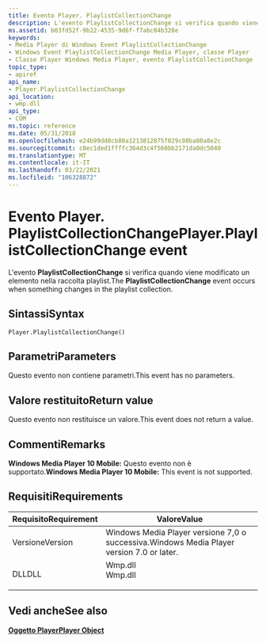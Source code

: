 ```yaml
---
title: Evento Player. PlaylistCollectionChange
description: L'evento PlaylistCollectionChange si verifica quando viene modificato un elemento nella raccolta playlist. | Evento Player. PlaylistCollectionChange
ms.assetid: b03fd52f-9b22-4535-9d6f-f7abc04b328e
keywords:
- Media Player di Windows Event PlaylistCollectionChange
- Windows Event PlaylistCollectionChange Media Player, classe Player
- Classe Player Windows Media Player, evento PlaylistCollectionChange
topic_type:
- apiref
api_name:
- Player.PlaylistCollectionChange
api_location:
- wmp.dll
api_type:
- COM
ms.topic: reference
ms.date: 05/31/2018
ms.openlocfilehash: e24b99dd8cb88a1213812875f029c08ba80a8e2c
ms.sourcegitcommit: c8ec1ded1ffffc364d3c4f560bb2171da0dc5040
ms.translationtype: MT
ms.contentlocale: it-IT
ms.lasthandoff: 03/22/2021
ms.locfileid: "106328872"
---
```

# <a name="playerplaylistcollectionchange-event"></a><span data-ttu-id="29e9b-107">Evento Player. PlaylistCollectionChange</span><span class="sxs-lookup"><span data-stu-id="29e9b-107">Player.PlaylistCollectionChange event</span></span>

<span data-ttu-id="29e9b-108">L'evento **PlaylistCollectionChange** si verifica quando viene modificato un elemento nella raccolta playlist.</span><span class="sxs-lookup"><span data-stu-id="29e9b-108">The **PlaylistCollectionChange** event occurs when something changes in the playlist collection.</span></span>

## <a name="syntax"></a><span data-ttu-id="29e9b-109">Sintassi</span><span class="sxs-lookup"><span data-stu-id="29e9b-109">Syntax</span></span>


```JScript
Player.PlaylistCollectionChange()
```



## <a name="parameters"></a><span data-ttu-id="29e9b-110">Parametri</span><span class="sxs-lookup"><span data-stu-id="29e9b-110">Parameters</span></span>

<span data-ttu-id="29e9b-111">Questo evento non contiene parametri.</span><span class="sxs-lookup"><span data-stu-id="29e9b-111">This event has no parameters.</span></span>

## <a name="return-value"></a><span data-ttu-id="29e9b-112">Valore restituito</span><span class="sxs-lookup"><span data-stu-id="29e9b-112">Return value</span></span>

<span data-ttu-id="29e9b-113">Questo evento non restituisce un valore.</span><span class="sxs-lookup"><span data-stu-id="29e9b-113">This event does not return a value.</span></span>

## <a name="remarks"></a><span data-ttu-id="29e9b-114">Commenti</span><span class="sxs-lookup"><span data-stu-id="29e9b-114">Remarks</span></span>

<span data-ttu-id="29e9b-115">**Windows Media Player 10 Mobile:** Questo evento non è supportato.</span><span class="sxs-lookup"><span data-stu-id="29e9b-115">**Windows Media Player 10 Mobile:** This event is not supported.</span></span>

## <a name="requirements"></a><span data-ttu-id="29e9b-116">Requisiti</span><span class="sxs-lookup"><span data-stu-id="29e9b-116">Requirements</span></span>



| <span data-ttu-id="29e9b-117">Requisito</span><span class="sxs-lookup"><span data-stu-id="29e9b-117">Requirement</span></span> | <span data-ttu-id="29e9b-118">Valore</span><span class="sxs-lookup"><span data-stu-id="29e9b-118">Value</span></span> |
|--------------------|------------------------------------------------------------------------------------|
| <span data-ttu-id="29e9b-119">Versione</span><span class="sxs-lookup"><span data-stu-id="29e9b-119">Version</span></span><br/> | <span data-ttu-id="29e9b-120">Windows Media Player versione 7,0 o successiva.</span><span class="sxs-lookup"><span data-stu-id="29e9b-120">Windows Media Player version 7.0 or later.</span></span><br/>                              |
| <span data-ttu-id="29e9b-121">DLL</span><span class="sxs-lookup"><span data-stu-id="29e9b-121">DLL</span></span><br/>     | <dl> <span data-ttu-id="29e9b-122"><dt>Wmp.dll</dt></span><span class="sxs-lookup"><span data-stu-id="29e9b-122"><dt>Wmp.dll</dt></span></span> </dl> |



## <a name="see-also"></a><span data-ttu-id="29e9b-123">Vedi anche</span><span class="sxs-lookup"><span data-stu-id="29e9b-123">See also</span></span>

<dl> <dt>

[<span data-ttu-id="29e9b-124">**Oggetto Player**</span><span class="sxs-lookup"><span data-stu-id="29e9b-124">**Player Object**</span></span>](player-object.md)
</dt> </dl>

 

 





